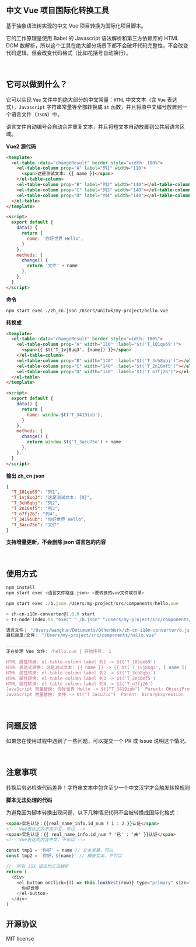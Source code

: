 ## 中文 Vue 项目国际化转换工具

基于抽象语法树实现的中文 Vue 项目转换为国际化项目脚本。

它的工作原理是使用 Babel 的 Javascript 语法解析和第三方依赖库的 HTML DOM 数解析，所以这个工具在绝大部分场景下都不会破坏代码完整性，不会改变代码逻辑，但会改变代码格式（比如花括号自动换行）。

<br />

## 它可以做到什么？

它可以实现 `Vue` 文件中的绝大部分的中文常量：`HTML` 中文文本（含 `Vue` 表达式），`Javascript` 字符串常量等全部转换成 `$t` 函数，并且将原中文编号放置到一个语言文件（`JSON`）中。

语言文件自动编号会自动合并重复文本，并且将短文本自动放置到公共层语言区域。

**Vue2 源代码**

```html
<template>
  <el-table :data="changeResult" border style="width: 100%">
    <el-table-column prop="A" label="列1" width="110">
      <span>这是测试文本: {{ name }}</span>
    </el-table-column>
    <el-table-column prop="B" label="列2" width="140"></el-table-column>
    <el-table-column prop="C" label="列3" width="140"></el-table-column>
    <el-table-column prop="D" label="列4" width="140"></el-table-column>
  </el-table>
</template>

<script>
  export default {
    data() {
      return {
        name: '你好世界 Hello',
      }
    },
    methods: {
      change() {
        return '文件' + name
      },
    },
  }
</script>
```

**命令**

```bash
npm start exec ./zh_cn.json /Users/unitwk/my-project/hello.vue

```

**转换成**

```html
<template>
  <el-table :data="changeResult" border style="width: 100%">
    <el-table-column prop="A" width="110" :label="$t('T_101qe69')">
      <span>{{ $t('T_1vj8uq3', [name]) }}</span>
    </el-table-column>
    <el-table-column prop="B" width="140" :label="$t('T_3ch8qbj')"></el-table-column>
    <el-table-column prop="C" width="140" :label="$t('T_2n16mf5')"></el-table-column>
    <el-table-column prop="D" width="140" :label="$t('T_o7fj26')"></el-table-column>
  </el-table>
</template>

<script>
  export default {
    data() {
      return {
        name: window.$t('T_3419iub'),
      }
    },
    methods: {
      change() {
        return window.$t('T_3acu75o') + name
      },
    },
  }
</script>
```

**输出 zh_cn.json**

```json
{
  "T_101qe69": "列1",
  "T_1vj8uq3": "这是测试文本: {0}",
  "T_3ch8qbj": "列2",
  "T_2n16mf5": "列3",
  "T_o7fj26": "列4",
  "T_3419iub": "你好世界 Hello",
  "T_3acu75o": "文件"
}
```

**支持增量更新，不会删除 json 语言包的内容**

<br />

## 使用方式

```bash
npm install
npm start exec <语言文件路径.json> <要转换的vue文件或目录>
```

```javascript
npm start exec ./b.json /Users/my-project/src/components/hello.vue

> zh-cn-i18n-converter@1.0.0 start
> ts-node index.ts "exec" "./b.json" "/Users/my-project/src/components/hello.vue"

语言文件： "/Users/wangkun/Documents/OtherWork/zh-cn-i18n-converter/b.json"
目标目录/文件： "/Users/my-project/src/components/hello.vue"

----------
正在处理 Vue 文件: /hello.vue | 开始序号： 1

HTML 属性转换: el-table-column label 列1 -> $t('T_101qe69')
HTML 表达式转换: 这是测试文本: {{ name }} -> {{ $t('T_1vj8uq3', [ name ]) }}
HTML 属性转换: el-table-column label 列2 -> $t('T_3ch8qbj')
HTML 属性转换: el-table-column label 列3 -> $t('T_2n16mf5')
HTML 属性转换: el-table-column label 列4 -> $t('T_o7fj26')
JavaScript 常量替换: 你好世界 Hello -> $t("T_3419iub")  Parent: ObjectProperty
JavaScript 常量替换: 文件 -> $t("T_3acu75o")  Parent: BinaryExpression

```

<br />

## 问题反馈

如果您在使用过程中遇到了一些问题，可以提交一个 PR 或 Issue 说明这个情况。

<br />

## 注意事项

转换后务必检查代码差异！字符串文本中包含至少一个中文汉字才会触发转换规则

**脚本无法处理的代码**

为避免因为脚本转换出现问题，以下几种情况代码不会被转换成国际化格式：

```html
<span>实名认证：{{real_name_info.id_num ? 1 : 2 }}认证</span>
<!-- Vue表达式内不含中文，可以 -->
<span>实名认证：{{ real_name_info.id_num ? '已' : '未' }}认证</span>
<!-- Vue表达式内含中文，不可以 -->
```

```javascript
const tmp1 = '你好' + name // 文本常量，可以
const tmp2 = `你好，${name}` // 模板文本，不可以
```

```javascript
//  所有 JSX 语法均无法解析
return (
  <div>
    <el-button onClick={() => this.lookNest(row)} type="primary" size="small">
      你好世界
    </el-button>
  </div>
)
```

## 开源协议

MIT license

<br />
